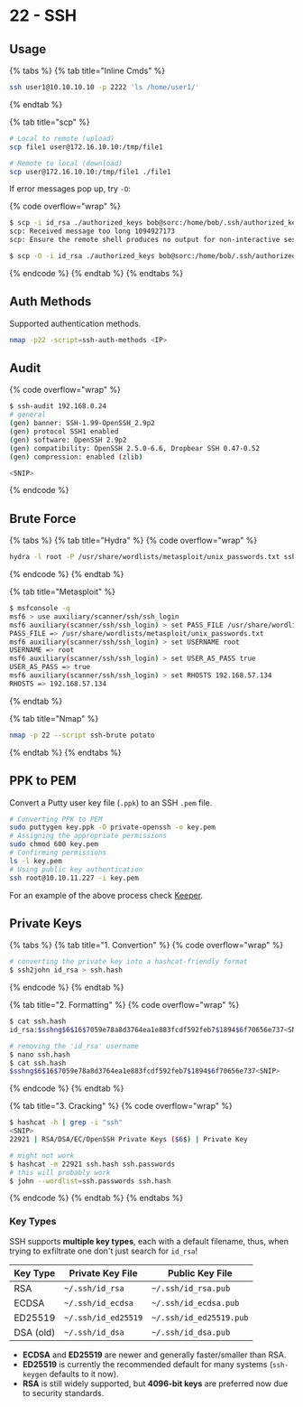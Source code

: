 # 22 - SSH

## Usage

{% tabs %}
{% tab title="Inline Cmds" %}
```bash
ssh user1@10.10.10.10 -p 2222 'ls /home/user1/'
```
{% endtab %}

{% tab title="scp" %}
```bash
# Local to remote (upload)
scp file1 user@172.16.10.10:/tmp/file1

# Remote to local (download)
scp user@172.16.10.10:/tmp/file1 ./file1
```

If error messages pop up, try `-O`:

{% code overflow="wrap" %}
```bash
$ scp -i id_rsa ./authorized_keys bob@sorc:/home/bob/.ssh/authorized_keys
scp: Received message too long 1094927173
scp: Ensure the remote shell produces no output for non-interactive sessions.

$ scp -O -i id_rsa ./authorized_keys bob@sorc:/home/bob/.ssh/authorized_keys
```
{% endcode %}
{% endtab %}
{% endtabs %}

## Auth Methods

Supported authentication methods.

```bash
nmap -p22 -script=ssh-auth-methods <IP>
```

## Audit

{% code overflow="wrap" %}
```bash
$ ssh-audit 192.168.0.24
# general
(gen) banner: SSH-1.99-OpenSSH_2.9p2
(gen) protocol SSH1 enabled
(gen) software: OpenSSH 2.9p2
(gen) compatibility: OpenSSH 2.5.0-6.6, Dropbear SSH 0.47-0.52
(gen) compression: enabled (zlib)

<SNIP>
```
{% endcode %}

## Brute Force

{% tabs %}
{% tab title="Hydra" %}
{% code overflow="wrap" %}
```bash
hydra -l root -P /usr/share/wordlists/metasploit/unix_passwords.txt ssh://192.168.0.24:22 -t 4
```
{% endcode %}
{% endtab %}

{% tab title="Metasploit" %}
```bash
$ msfconsole -q
msf6 > use auxiliary/scanner/ssh/ssh_login
msf6 auxiliary(scanner/ssh/ssh_login) > set PASS_FILE /usr/share/wordlists/metasploit/unix_passwords.txt
PASS_FILE => /usr/share/wordlists/metasploit/unix_passwords.txt
msf6 auxiliary(scanner/ssh/ssh_login) > set USERNAME root
USERNAME => root
msf6 auxiliary(scanner/ssh/ssh_login) > set USER_AS_PASS true
USER_AS_PASS => true
msf6 auxiliary(scanner/ssh/ssh_login) > set RHOSTS 192.168.57.134
RHOSTS => 192.168.57.134
```
{% endtab %}

{% tab title="Nmap" %}
```bash
nmap -p 22 --script ssh-brute potato
```
{% endtab %}
{% endtabs %}

## PPK to PEM

Convert a Putty user key file (`.ppk`) to an SSH `.pem` file.

```bash
# Converting PPK to PEM
sudo puttygen key.ppk -O private-openssh -o key.pem
# Assigning the appropriate permissions
sudo chmod 600 key.pem
# Confirming permissions
ls -l key.pem
# Using public key authentication
ssh root@10.10.11.227 -i key.pem
```

For an example of the above process check [Keeper](../../../boxes/easy/keeper.md#keepass-exploitation).

## Private Keys

{% tabs %}
{% tab title="1. Convertion" %}
{% code overflow="wrap" %}
```bash
# converting the private key into a hashcat-friendly format
$ ssh2john id_rsa > ssh.hash
```
{% endcode %}
{% endtab %}

{% tab title="2. Formatting" %}
{% code overflow="wrap" %}
```bash
$ cat ssh.hash
id_rsa:$sshng$6$16$7059e78a8d3764ea1e883fcdf592feb7$1894$6f70656e737<SNIP>

# removing the 'id_rsa' username
$ nano ssh.hash
$ cat ssh.hash
$sshng$6$16$7059e78a8d3764ea1e883fcdf592feb7$1894$6f70656e737<SNIP>
```
{% endcode %}
{% endtab %}

{% tab title="3. Cracking" %}
{% code overflow="wrap" %}
```bash
$ hashcat -h | grep -i "ssh" 
<SNIP>
22921 | RSA/DSA/EC/OpenSSH Private Keys ($6$) | Private Key

# might not work
$ hashcat -m 22921 ssh.hash ssh.passwords
# this will probably work
$ john --wordlist=ssh.passwords ssh.hash
```
{% endcode %}
{% endtab %}
{% endtabs %}

### Key Types

SSH supports **multiple key types**, each with a default filename, thus, when trying to exfiltrate one don't just search for `id_rsa`!

| Key Type  | Private Key File    | Public Key File         |
| --------- | ------------------- | ----------------------- |
| RSA       | `~/.ssh/id_rsa`     | `~/.ssh/id_rsa.pub`     |
| ECDSA     | `~/.ssh/id_ecdsa`   | `~/.ssh/id_ecdsa.pub`   |
| ED25519   | `~/.ssh/id_ed25519` | `~/.ssh/id_ed25519.pub` |
| DSA (old) | `~/.ssh/id_dsa`     | `~/.ssh/id_dsa.pub`     |

* **ECDSA** and **ED25519** are newer and generally faster/smaller than RSA.
* **ED25519** is currently the recommended default for many systems (`ssh-keygen` defaults to it now).
* **RSA** is still widely supported, but **4096-bit keys** are preferred now due to security standards.

